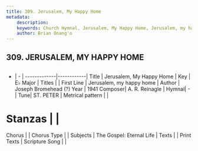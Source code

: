 ```yaml
---
title: 309. Jerusalem, My Happy Home
metadata:
    description: 
    keywords: Church Hymnal, Jerusalem, My Happy Home, Jerusalem, my happy home, 
    author: Brian Onang'o
---
```



## 309. JERUSALEM, MY HAPPY HOME

```txt

```

- |   -  |
-------------|------------|
Title | Jerusalem, My Happy Home |
Key | E♭ Major |
Titles |  |
First Line | Jerusalem, my happy home |
Author | Joseph Bromehead (?)
Year | 1941
Composer| A. R. Reinagle |
Hymnal|  - |
Tune| ST. PETER |
Metrical pattern | |
# Stanzas |  |
Chorus |  |
Chorus Type |  |
Subjects | The Gospel: Eternal Life |
Texts |  |
Print Texts | 
Scripture Song |  |
  
